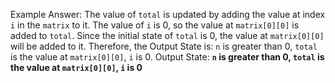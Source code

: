 Example Answer:
The value of `total` is updated by adding the value at index `i` in the `matrix` to it. The value of `i` is 0, so the value at `matrix[0][0]` is added to `total`. Since the initial state of `total` is 0, the value at `matrix[0][0]` will be added to it. Therefore, the Output State is: `n` is greater than 0, `total` is the value at `matrix[0][0]`, `i` is 0.
Output State: **`n` is greater than 0, `total` is the value at `matrix[0][0]`, `i` is 0**